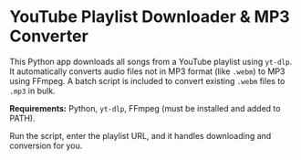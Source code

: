 # YouTube Playlist Downloader & MP3 Converter

This Python app downloads all songs from a YouTube playlist using `yt-dlp`. It automatically converts audio files not in MP3 format (like `.webm`) to MP3 using FFmpeg. A batch script is included to convert existing `.webm` files to `.mp3` in bulk.

**Requirements:** Python, `yt-dlp`, FFmpeg (must be installed and added to PATH).

Run the script, enter the playlist URL, and it handles downloading and conversion for you.

